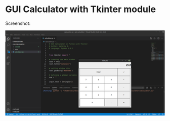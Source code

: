 # GUI Calculator with Tkinter module

Screenshot:

![gui calculator with tkinter](https://github.com/valeriybercha/python-demos/blob/master/gui-calculator/screen.png)
